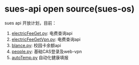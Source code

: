 # sues-api open source(sues-os)

sues api 开放计划，目前：

1. [electricFeeGet.py](electricFeeGet.py): 电费查询api
2. [electricFeeGetVpn.py](electricFeeGetVpn.py): 电费查询api
3. [blance.py](blance.py): 校园卡余额api
4. [people.py](people.py): 基础CAS登录及web-vpn
5. [autoTemp.py](autoTemp.py) 自动化健康填报
